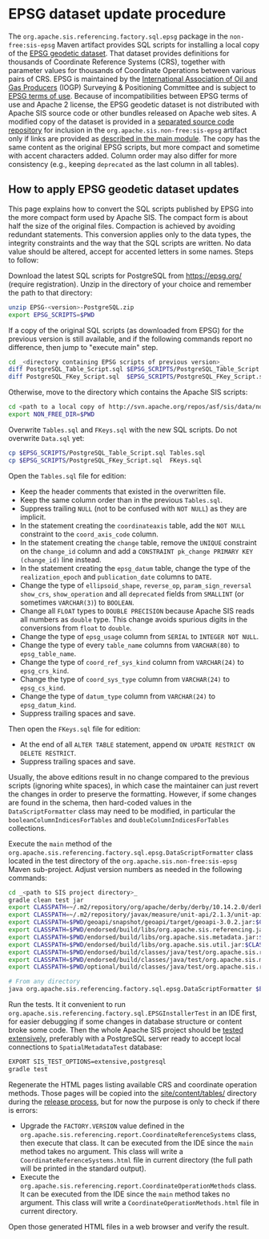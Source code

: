 # EPSG dataset update procedure

The `org.apache.sis.referencing.factory.sql.epsg` package in the `non-free:sis-epsg` Maven artifact
provides SQL scripts for installing a local copy of the [EPSG geodetic dataset](https://epsg.org/).
That dataset provides definitions for thousands of Coordinate Reference Systems (CRS),
together with parameter values for thousands of Coordinate Operations between various pairs of CRS.
EPSG is maintained by the [International Association of Oil and Gas Producers](https://www.iogp.org/) (IOGP)
Surveying & Positioning Committee and is subject to [EPSG terms of use](https://epsg.org/terms-of-use.html).
Because of incompatibilities between EPSG terms of use and Apache 2 license,
the EPSG geodetic dataset is not distributed with Apache SIS source code or other bundles released on Apache web sites.
A modified copy of the dataset is provided in a [separated source code repository](https://svn.apache.org/repos/asf/sis/data/non-free/EPSG/)
for inclusion in the `org.apache.sis.non-free:sis-epsg` artifact only if links are provided as
[described in the main module](../../../../../../../../main/org/apache/sis/referencing/factory/sql/epsg/README.md).
The copy has the same content as the original EPSG scripts, but more compact and sometime with accent characters added.
Column order may also differ for more consistency (e.g., keeping `deprecated` as the last column in all tables).


## How to apply EPSG geodetic dataset updates

This page explains how to convert the SQL scripts published by EPSG into the more compact form used by Apache SIS.
The compact form is about half the size of the original files. Compaction is achieved by avoiding redundant statements.
This conversion applies only to the data types, the integrity constraints and the way that the SQL scripts are written.
No data value should be altered, accept for accented letters in some names. Steps to follow:

Download the latest SQL scripts for PostgreSQL from https://epsg.org/ (require registration).
Unzip in the directory of your choice and remember the path to that directory:

```bash
unzip EPSG-<version>-PostgreSQL.zip
export EPSG_SCRIPTS=$PWD
```

If a copy of the original SQL scripts (as downloaded from EPSG) for the previous version is still available,
and if the following commands report no difference, then jump to "execute main" step.

```bash
cd _<directory containing EPSG scripts of previous version>_
diff PostgreSQL_Table_Script.sql $EPSG_SCRIPTS/PostgreSQL_Table_Script.sql
diff PostgreSQL_FKey_Script.sql  $EPSG_SCRIPTS/PostgreSQL_FKey_Script.sql
```

Otherwise, move to the directory which contains the Apache SIS scripts:

```bash
cd <path to a local copy of http://svn.apache.org/repos/asf/sis/data/non-free/EPSG/>
export NON_FREE_DIR=$PWD
```

Overwrite `Tables.sql` and `FKeys.sql` with the new SQL scripts.
Do not overwrite `Data.sql` yet:

```bash
cp $EPSG_SCRIPTS/PostgreSQL_Table_Script.sql Tables.sql
cp $EPSG_SCRIPTS/PostgreSQL_FKey_Script.sql  FKeys.sql
```

Open the `Tables.sql` file for edition:

* Keep the header comments that existed in the overwritten file.
* Keep the same column order than in the previous `Tables.sql`.
* Suppress trailing `NULL` (not to be confused with `NOT NULL`) as they are implicit.
* In the statement creating the `coordinateaxis` table,
  add the `NOT NULL` constraint to the `coord_axis_code` column.
* In the statement creating the `change` table,
  remove the `UNIQUE` constraint on the `change_id` column
  and add a `CONSTRAINT pk_change PRIMARY KEY (change_id)` line instead.
* In the statement creating the `epsg_datum` table,
  change the type of the `realization_epoch` and `publication_date` columns to `DATE`.
* Change the type of `ellipsoid_shape`, `reverse_op`, `param_sign_reversal`
  `show_crs`, `show_operation` and all `deprecated` fields from `SMALLINT`
  (or sometimes `VARCHAR(3)`) to `BOOLEAN`.
* Change all `FLOAT` types to `DOUBLE PRECISION` because Apache SIS reads all numbers as `double` type.
  This change avoids spurious digits in the conversions from `float` to `double`.
* Change the type of `epsg_usage` column from `SERIAL` to `INTEGER NOT NULL`.
* Change the type of every `table_name` columns from `VARCHAR(80)` to `epsg_table_name`.
* Change the type of `coord_ref_sys_kind` column from `VARCHAR(24)` to `epsg_crs_kind`.
* Change the type of `coord_sys_type` column from `VARCHAR(24)` to `epsg_cs_kind`.
* Change the type of `datum_type` column from `VARCHAR(24)` to `epsg_datum_kind`.
* Suppress trailing spaces and save.

Then open the `FKeys.sql` file for edition:

* At the end of all `ALTER TABLE` statement, append `ON UPDATE RESTRICT ON DELETE RESTRICT`.
* Suppress trailing spaces and save.

Usually, the above editions result in no change compared to the previous scripts (ignoring white spaces),
in which case the maintainer can just revert the changes in order to preserve the formatting.
However, if some changes are found in the schema, then hard-coded values in the `DataScriptFormatter` class may need
to be modified, in particular the `booleanColumnIndicesForTables` and `doubleColumnIndicesForTables` collections.

Execute the `main` method of the `org.apache.sis.referencing.factory.sql.epsg.DataScriptFormatter` class
located in the test directory of the `org.apache.sis.non-free:sis-epsg` Maven sub-project.
Adjust version numbers as needed in the following commands:

```bash
cd _<path to SIS project directory>_
gradle clean test jar
export CLASSPATH=~/.m2/repository/org/apache/derby/derby/10.14.2.0/derby-10.14.2.0.jar
export CLASSPATH=~/.m2/repository/javax/measure/unit-api/2.1.3/unit-api-2.1.3.jar:$CLASSPATH
export CLASSPATH=$PWD/geoapi/snapshot/geoapi/target/geoapi-3.0.2.jar:$CLASSPATH
export CLASSPATH=$PWD/endorsed/build/libs/org.apache.sis.referencing.jar:$CLASSPATH
export CLASSPATH=$PWD/endorsed/build/libs/org.apache.sis.metadata.jar:$CLASSPATH
export CLASSPATH=$PWD/endorsed/build/libs/org.apache.sis.util.jar:$CLASSPATH
export CLASSPATH=$PWD/endorsed/build/classes/java/test/org.apache.sis.referencing:$CLASSPATH
export CLASSPATH=$PWD/endorsed/build/classes/java/test/org.apache.sis.metadata:$CLASSPATH
export CLASSPATH=$PWD/optional/build/classes/java/test/org.apache.sis.referencing.epsg:$CLASSPATH

# From any directory
java org.apache.sis.referencing.factory.sql.epsg.DataScriptFormatter $EPSG_SCRIPTS/PostgreSQL_Data_Script.sql $NON_FREE_DIR/Data.sql
```

Run the tests. It it convenient to run `org.apache.sis.referencing.factory.sql.EPSGInstallerTest`
in an IDE first, for easier debugging if some changes in database structure or content broke some code.
Then the whole Apache SIS project should be [tested extensively](https://sis.apache.org/source.html#tests),
preferably with a PostgreSQL server ready to accept local connections to `SpatialMetadataTest` database:

```bash
EXPORT SIS_TEST_OPTIONS=extensive,postgresql
gradle test
```

Regenerate the HTML pages listing available CRS and coordinate operation methods.
Those pages will be copied into the
[site/content/tables/](https://github.com/apache/sis-site/tree/main/static/tables)
directory during the [release process](https://sis.apache.org/release-management.html#update-crs-list),
but for now the purpose is only to check if there is errors:

* Upgrade the `FACTORY.VERSION` value defined in the
  `org.apache.sis.referencing.report.CoordinateReferenceSystems` class, then execute that class.
  It can be executed from the IDE since the `main` method takes no argument.
  This class will write a `CoordinateReferenceSystems.html` file in current directory
  (the full path will be printed in the standard output).
* Execute the `org.apache.sis.referencing.report.CoordinateOperationMethods` class.
  It can be executed from the IDE since the `main` method takes no argument.
  This class will write a `CoordinateOperationMethods.html` file in current directory.

Open those generated HTML files in a web browser and verify the result.
